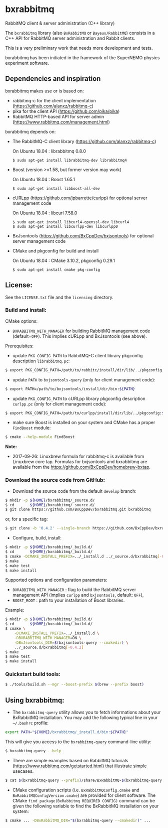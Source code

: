 # bxrabbitmq
RabbitMQ client & server administration (C++ library)

The     ``bxrabbitmq``     library     (also   ``BxRabbitMQ``     or
``Bayeux/RabbitMQ``) consists in  a C++ API for RabbitMQ server
administration and Rabbit clients.

This is a very preliminary work that needs more development and tests.

bxrabbitmq  has  been initiated  in  the  framework of  the  SuperNEMO
physics experiment software.

## Dependencies and inspiration

bxrabbitmq makes use or is based on:
* rabbitmq-c for the client implementation (https://github.com/alanxz/rabbitmq-c)
* pika for the client API (https://github.com/pika/pika)
* RabbitMQ HTTP-based API for server admin (https://www.rabbitmq.com/management.html)

bxrabbitmq depends on:
* The RabbitMQ-C client library (https://github.com/alanxz/rabbitmq-c)

  On Ubuntu 18.04 : librabbitmq 0.8.0
  
  ```
  $ sudo apt-get install librabbitmq-dev librabbitmq4
  ```

* Boost (version >=1.58, but former version may work)

  On Ubuntu 18.04 : Boost 1.65.1
  
  ```
  $ sudo apt-get install libboost-all-dev
  ```

* cURLpp (https://github.com/jpbarrette/curlpp) for optional server management code

  On Ubuntu 18.04 : libcurl 7.58.0
  
  ```
  $ sudo apt-get install libcurl4-openssl-dev libcurl4
  $ sudo apt-get install libcurlpp-dev libcurlpp0
  ```

* BxJsontools (https://github.com/BxCppDev/bxjsontools) for optional server management code
  
* CMake and pkgconfig for build and install

  On Ubuntu 18.04 : CMake 3.10.2, pkgconfig 0.29.1
  
  ```
  $ sudo apt-get install cmake pkg-config
  ```

## License:

See the ``LICENSE.txt`` file and the ``licensing`` directory.


### Build and install:

CMake options:
* ``BXRABBITMQ_WITH_MANAGER`` for building RabbitMQ management code (default=``OFF``). This implies
  cURLpp and BxJsontools (see above).

Prerequisites:

* update ``PKG_CONFIG_PATH`` to RabbitMQ-C client library pkgconfig description ``librabbitmq.pc``:
```sh
$ export PKG_CONFIG_PATH=/path/to/rabbitc/install/dir/lib/../pkgconfig:${PKG_CONFIG_PATH}
```
* update ``PATH`` to ``bxjsontools-query`` (only for client management code):
```sh
$ export PATH=/path/to/bxjsontools/install/dir/bin:${PATH}
```
* update ``PKG_CONFIG_PATH`` to cURLpp library pkgconfig description ``curlpp.pc`` (only for client management code):
```sh
$ export PKG_CONFIG_PATH=/path/to/curlpp/install/dir/lib/../pkgconfig:${PKG_CONFIG_PATH}
```
* make sure Boost is installed on your system and CMake has a proper ``FindBoost`` module:
```sh
$ cmake --help-module FindBoost
```

**Note:**

* 2017-09-26: Linuxbrew formula for rabbitmq-c is available from Linuxbrew
core tap. Formulas for bxjsontools and bxrabbitmq are available from
the  https://github.com/BxCppDev/homebrew-bxtap.

### Download the source code from GitHub:

* Download the source code from the default ``develop`` branch:

```sh
$ mkdir -p ${HOME}/bxrabbitmq/_source.d/
$ cd       ${HOME}/bxrabbitmq/_source.d/
$ git clone https://github.com/BxCppDev/bxrabbitmq.git bxrabbitmq
```

or, for a specific tag:

```sh
$ git clone -b '0.4.2' --single-branch https://github.com/BxCppDev/bxrabbitmq.git bxrabbitmq-0.4.2
```

* Configure, build, install:

```sh
$ mkdir -p ${HOME}/bxrabbitmq/_build.d/
$ cd       ${HOME}/bxrabbitmq/_build.d/
$ cmake -DCMAKE_INSTALL_PREFIX=../_install.d ../_source.d/bxrabbitmq[-0.4.2]
$ make
$ make test
$ make install
```

Supported options and configuration parameters:

* ``BXRABBITMQ_WITH_MANAGER`` : flag to build the RabbitMQ server management API (implies ``curlpp``
   and ``bxjsontools``, default: ``OFF``),
* ``BOOST_ROOT`` : path to your installation of Boost libraries.

Example:
```sh
$ mkdir -p ${HOME}/bxrabbitmq/_build.d/
$ cd       ${HOME}/bxrabbitmq/_build.d/
$ cmake \
    -DCMAKE_INSTALL_PREFIX=../_install.d \
    -DBXRABBITMQ_WITH_MANAGER=ON \
    -DBxJsontools_DIR=$(bxjsontools-query --cmakedir) \
    ../_source.d/bxrabbitmq[-0.4.2]
$ make
$ make test
$ make install
```

### Quickstart build tools:

```sh
$ ./tools/build.sh --mgr --boost-prefix $(brew --prefix boost)
```


## Using bxrabbitmq:

* The ``bxrabbitmq-query`` utility allows you to fetch informations about your
  BxRabbitMQ installation. You may add the following typical line in your
``~/.bashrc`` profile:
```sh
export PATH="${HOME}/bxrabbitmq/_install.d/bin:${PATH}"
```
  This  will give  you access  to the  ``bxrabbitmq-query`` command-line utility:
```sh
$ bxrabbitmq-query --help
```

* There   are   simple   examples    based   on   RabbitMQ   tutorials
(https://www.rabbitmq.com/getstarted.html)   that  illustrate   simple
usecases.
```sh
$ cat $(bxrabbitmq-query --prefix)/share/BxRabbitMQ-$(bxrabbitmq-query --version)/examples/tutorials/README.md
```

* CMake  configuration  scripts (i.e.  ``BxRabbitMQConfig.cmake``  and
  ``BxRabbitMQConfigVersion.cmake``)    are    provided    for    client
  software. The  CMake ``find_package(BxRabbitmq REQUIRED CONFIG)`` command
  can  be   given  the  following   variable  to  find   the  BxRabbitMQ
  installation on your system:
```sh
$ cmake ... -DBxRabbitMQ_DIR="$(bxrabbitmq-query --cmakedir)" ...
```
